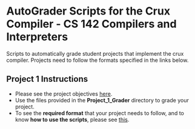 # AutoGrader Scripts for the Crux Compiler - CS 142 Compilers and Interpreters
Scripts to automatically grade student projects that implement the crux compiler. Projects need to follow the formats specified in the links below. 

## Project 1 Instructions
* Please see the project objectives [here](http://www.ics.uci.edu/~guoqingx/courses/142/ProjectGuide/Project1/index.htm). 
* Use the files provided in the **Project_1_Grader** directory to grade your project. 
* To see the **required format** that your project needs to follow, and to know **how to use the scripts**, please see [this](https://docs.google.com/document/d/1nrHPuLTbz8wwjoUfW0pa6RSn2X0XLYPWNXOBZY3_9Lc/edit?usp=sharing).



